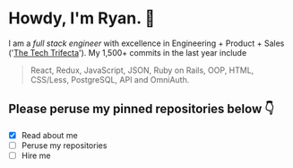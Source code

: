 # Howdy, I'm Ryan. 👋

I am a *full stack engineer* with excellence in Engineering + Product + Sales ('[The Tech Trifecta](https://thetechtrifecta.com)'). My 1,500+ commits in the last year include

> React, Redux, JavaScript, JSON, Ruby on Rails, OOP, HTML, CSS/Less, PostgreSQL, API and OmniAuth.

## Please peruse my pinned repositories below 👇

- [x] Read about me
- [ ] Peruse my repositories
- [ ] Hire me
